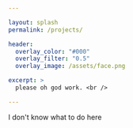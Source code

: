 ```yaml
---

layout: splash
permalink: /projects/

header:
  overlay_color: "#000"
  overlay_filter: "0.5"
  overlay_image: /assets/face.png

excerpt: >
  please oh god work. <br />

---
```




I don't know what to do here